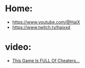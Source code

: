 # Home:
- https://www.youtube.com/@HaiX
- https://www.twitch.tv/haixxd

# video:
- [This Game Is FULL Of Cheaters...](https://youtu.be/hoqn2KKS1_Y)
